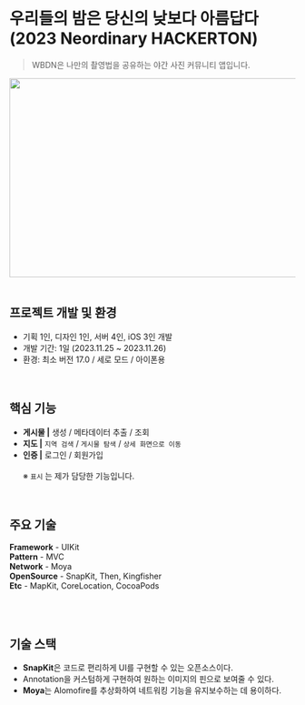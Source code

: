 # 우리들의 밤은 당신의 낮보다 아름답다 (2023 Neordinary HACKERTON)

> WBDN은 나만의 촬영법을 공유하는 야간 사진 커뮤니티 앱입니다.
<img src=https://github.com/yuzzin0121/WBDN-iOS/assets/77273340/1fb5ee57-86b9-45f4-bb53-b08a3bd14f2a width=650 height=350>
<br><br>


## 프로젝트 개발 및 환경
- 기획 1인, 디자인 1인, 서버 4인, iOS 3인 개발
- 개발 기간: 1일 (2023.11.25 ~ 2023.11.26)
- 환경: 최소 버전 17.0 / 세로 모드 / 아이폰용
<br>

## 핵심 기능 
- **게시물 |** 생성 / 메타데이터 추출 / 조회
- **지도 |** `지역 검색` / `게시물 탐색` / `상세 화면으로 이동`
- **인증 |** 로그인 / 회원가입
<br><br>
※ `표시` 는 제가 담당한 기능입니다.
<br>

## 주요 기술
**Framework** - UIKit <br>
**Pattern** -  MVC  <br>
**Network** - Moya <br>
**OpenSource** - SnapKit, Then, Kingfisher <br>
**Etc** - MapKit, CoreLocation, CocoaPods <br>

<br><br>

## 기술 스택
- **SnapKit**은 코드로 편리하게 UI를 구현할 수 있는 오픈소스이다.
- Annotation을 커스텀하게 구현하여 원하는 이미지의 핀으로 보여줄 수 있다.
- **Moya**는 Alomofire를 추상화하여 네트워킹 기능을 유지보수하는 데 용이하다.
